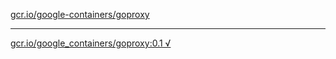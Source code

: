 [gcr.io/google-containers/goproxy](https://hub.docker.com/r/sqeven/goproxy/tags/) 

----
[gcr.io/google_containers/goproxy:0.1 √](https://hub.docker.com/r/sqeven/goproxy/tags/)

